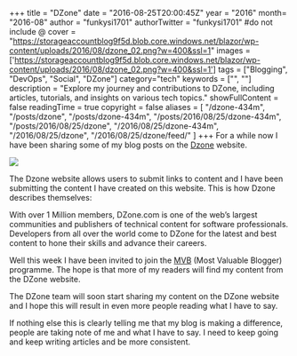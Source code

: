+++
title = "DZone"
date = "2016-08-25T20:00:45Z"
year = "2016"
month= "2016-08"
author = "funkysi1701"
authorTwitter = "funkysi1701" #do not include @
cover = "https://storageaccountblog9f5d.blob.core.windows.net/blazor/wp-content/uploads/2016/08/dzone_02.png?w=400&ssl=1"
images = ['https://storageaccountblog9f5d.blob.core.windows.net/blazor/wp-content/uploads/2016/08/dzone_02.png?w=400&ssl=1']
tags = ["Blogging", "DevOps",  "Social", "DZone"]
category="tech"
keywords = ["", ""]
description = "Explore my journey and contributions to DZone, including articles, tutorials, and insights on various tech topics."
showFullContent = false
readingTime = true
copyright = false
aliases = [
    "/dzone-434m",
    "/posts/dzone",
    "/posts/dzone-434m",
    "/posts/2016/08/25/dzone-434m",
    "/posts/2016/08/25/dzone",
    "/2016/08/25/dzone-434m",
    "/2016/08/25/dzone",
    "/2016/08/25/dzone/feed/"
]
+++
For a while now I have been sharing some of my blog posts on the [Dzone](https://dzone.com/) website.

![](https://storageaccountblog9f5d.blob.core.windows.net/blazor/wp-content/uploads/2016/08/dzone_02.png?w=400&ssl=1)

The Dzone website allows users to submit links to content and I have been submitting the content I have created on this website. This is how Dzone describes themselves:

  With over 1 Million members, DZone.com is one of the web’s largest communities and publishers of technical content for software professionals. Developers from all over the world come to DZone for the latest and best content to hone their skills and advance their careers.

Well this week I have been invited to join the [MVB](https://dzone.com/pages/mvb) (Most Valuable Blogger) programme. The hope is that more of my readers will find my content from the DZone website.

The DZone team will soon start sharing my content on the DZone website and I hope this will result in even more people reading what I have to say.

If nothing else this is clearly telling me that my blog is making a difference, people are taking note of me and what I have to say. I need to keep going and keep writing articles and be more consistent.